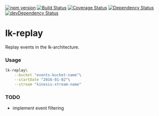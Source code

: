 [![npm version](https://badge.fury.io/js/lk-replay.svg)](https://badge.fury.io/js/lk-replay)
[![Build Status](https://travis-ci.org/lk-architecture/lk-replay.svg?branch=master)](https://travis-ci.org/lk-architecture/lk-replay)
[![Coverage Status](https://coveralls.io/repos/lk-architecture/lk-replay/badge.svg)](https://coveralls.io/r/lk-architecture/lk-replay)
[![Dependency Status](https://david-dm.org/lk-architecture/lk-replay.svg)](https://david-dm.org/lk-architecture/lk-replay)
[![devDependency Status](https://david-dm.org/lk-architecture/lk-replay/dev-status.svg)](https://david-dm.org/lk-architecture/lk-replay#info=devDependencies)

# lk-replay

Replay events in the lk-architecture.

### Usage

```sh
lk-replay\
    --bucket "events-bucket-name"\
    --startDate "2016-01-02"\
    --stream "kinesis-stream-name"
```

### TODO

* implement event filtering
